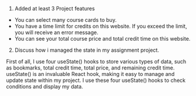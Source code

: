 1. Added at least 3 Project features

- You can select many course cards to buy.
- You have a time limit for credits on this website. If you exceed the limit, you will receive an error message.
- You can see your total course price and total credit time on this website.

2. Discuss how i managed the state in my assignment project.

First of all, I use four useState() hooks to store various types of data, such as bookmarks, total credit time, total price, and remaining credit time. useState() is an invaluable React hook, making it easy to manage and update state within my project. I use these four useState() hooks to check conditions and display my data.
